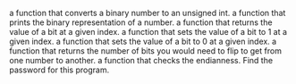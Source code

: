 a function that converts a binary number to an unsigned int.
a function that prints the binary representation of a number.
a function that returns the value of a bit at a given index.
a function that sets the value of a bit to 1 at a given index.
a function that sets the value of a bit to 0 at a given index.
a function that returns the number of bits you would need to flip to get from one number to another.
a function that checks the endianness.
Find the password for this program.
